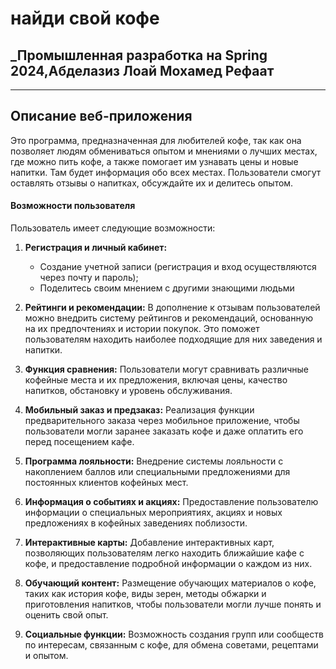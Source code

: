# найди свой кофе
## _Промышленная разработка на Spring 2024,Абделазиз Лоай Мохамед Рефаат 
---
## Описание веб-приложения
Это программа, предназначенная для любителей кофе, так как она позволяет людям обмениваться опытом и мнениями о лучших местах, где можно пить кофе, а также помогает им узнавать цены и новые напитки. Там будет информация обо всех местах. Пользователи смогут оставлять отзывы о напитках, обсуждайте их и делитесь опытом.
#### Возможности пользователя
Пользователь имеет следующие возможности:
1.  **Регистрация и личный кабинет:**
      - Создание учетной записи (регистрация и вход осуществляются через почту и пароль);
      - Поделитесь своим мнением с другими знающими людьми
2. **Рейтинги и рекомендации:**
   В дополнение к отзывам пользователей можно внедрить систему рейтингов и рекомендаций, основанную на их предпочтениях и истории покупок. Это поможет пользователям находить наиболее подходящие для них заведения и напитки.

3. **Функция сравнения:** 
Пользователи могут сравнивать различные кофейные места и их предложения, включая цены, качество напитков, обстановку и уровень обслуживания.

4. **Мобильный заказ и предзаказ:**
 Реализация функции предварительного заказа через мобильное приложение, чтобы пользователи могли заранее заказать кофе и даже оплатить его перед посещением кафе.

5. **Программа лояльности:**
 Внедрение системы лояльности с накоплением баллов или специальными предложениями для постоянных клиентов кофейных мест.

6. **Информация о событиях и акциях:** 
Предоставление пользователю информации о специальных мероприятиях, акциях и новых предложениях в кофейных заведениях поблизости.

7. **Интерактивные карты:** 
Добавление интерактивных карт, позволяющих пользователям легко находить ближайшие кафе с кофе, и предоставление подробной информации о каждом из них.

8. **Обучающий контент:** 
Размещение обучающих материалов о кофе, таких как история кофе, виды зерен, методы обжарки и приготовления напитков, чтобы пользователи могли лучше понять и оценить свой опыт.

9. **Социальные функции:**
 Возможность создания групп или сообществ по интересам, связанным с кофе, для обмена советами, рецептами и опытом.
